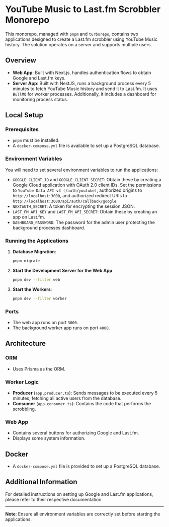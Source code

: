 # YouTube Music to Last.fm Scrobbler Monorepo

This monorepo, managed with `pnpm` and `turborepo`, contains two applications designed to create a Last.fm scrobbler using YouTube Music history. The solution operates on a server and supports multiple users.

## Overview

- **Web App**: Built with Next.js, handles authentication flows to obtain Google and Last.fm keys.
- **Server App**: Built with NestJS, runs a background process every 5 minutes to fetch YouTube Music history and send it to Last.fm. It uses `BullMQ` for worker processes. Additionally, it includes a dashboard for monitoring process status.

## Local Setup

### Prerequisites

- `pnpm` must be installed.
- A `docker-compose.yml` file is available to set up a PostgreSQL database.

### Environment Variables

You will need to set several environment variables to run the applications:

- `GOOGLE_CLIENT_ID` and `GOOGLE_CLIENT_SECRET`: Obtain these by creating a Google Cloud application with OAuth 2.0 client IDs. Set the permissions to `YouTube Data API v3 (/auth/youtube)`, authorized origins to `http://localhost:3000`, and authorized redirect URIs to `http://localhost:3000/api/auth/callback/google`.
- `NEXTAUTH_SECRET`: A token for encrypting the session JSON.
- `LAST_FM_API_KEY` and `LAST_FM_API_SECRET`: Obtain these by creating an app on Last.fm.
- `DASHBOARD_PASSWORD`: The password for the admin user protecting the background processes dashboard.

### Running the Applications

1. **Database Migration**:

   ```bash
   pnpm migrate
   ```

2. **Start the Development Server for the Web App**:

   ```bash
   pnpm dev --filter web
   ```

3. **Start the Workers**:
   ```bash
   pnpm dev --filter worker
   ```

### Ports

- The web app runs on port `3000`.
- The background worker app runs on port `4000`.

## Architecture

### ORM

- Uses Prisma as the ORM.

### Worker Logic

- **Producer** (`app.producer.ts`): Sends messages to be executed every 5 minutes, fetching all active users from the database.
- **Consumer** (`app.consumer.ts`): Contains the code that performs the scrobbling.

### Web App

- Contains several buttons for authorizing Google and Last.fm.
- Displays some system information.

## Docker

- A `docker-compose.yml` file is provided to set up a PostgreSQL database.

## Additional Information

For detailed instructions on setting up Google and Last.fm applications, please refer to their respective documentation.

---

**Note**: Ensure all environment variables are correctly set before starting the applications.
